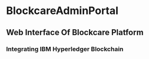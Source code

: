 # BlockcareAdminPortal

## Web Interface Of Blockcare Platform

### Integrating IBM Hyperledger Blockchain
